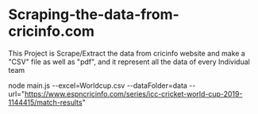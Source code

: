# Scraping-the-data-from-cricinfo.com
This Project is Scrape/Extract the data from cricinfo website and make a "CSV" file as well as "pdf", and it represent all the data of every Individual team

node main.js --excel=Worldcup.csv --dataFolder=data --url="https://www.espncricinfo.com/series/icc-cricket-world-cup-2019-1144415/match-results"
